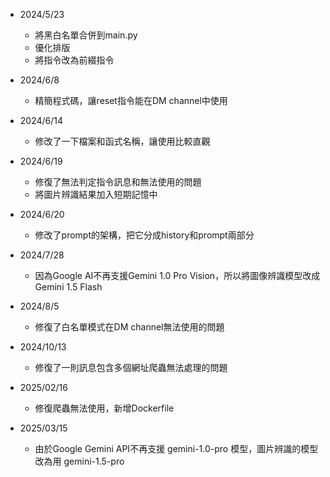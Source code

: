 - 2024/5/23
    - 將黑白名單合併到main.py
    - 優化排版
    - 將指令改為前綴指令

- 2024/6/8
    - 精簡程式碼，讓reset指令能在DM channel中使用

- 2024/6/14
    - 修改了一下檔案和函式名稱，讓使用比較直觀

- 2024/6/19
    - 修復了無法判定指令訊息和無法使用的問題
    - 將圖片辨識結果加入短期記憶中

- 2024/6/20
    - 修改了prompt的架構，把它分成history和prompt兩部分

- 2024/7/28
    - 因為Google AI不再支援Gemini 1.0 Pro Vision，所以將圖像辨識模型改成Gemini 1.5 Flash

- 2024/8/5
    - 修復了白名單模式在DM channel無法使用的問題

- 2024/10/13
    - 修復了一則訊息包含多個網址爬蟲無法處理的問題

- 2025/02/16
    - 修復爬蟲無法使用，新增Dockerfile

- 2025/03/15
    - 由於Google Gemini API不再支援 gemini-1.0-pro 模型，圖片辨識的模型改為用 gemini-1.5-pro